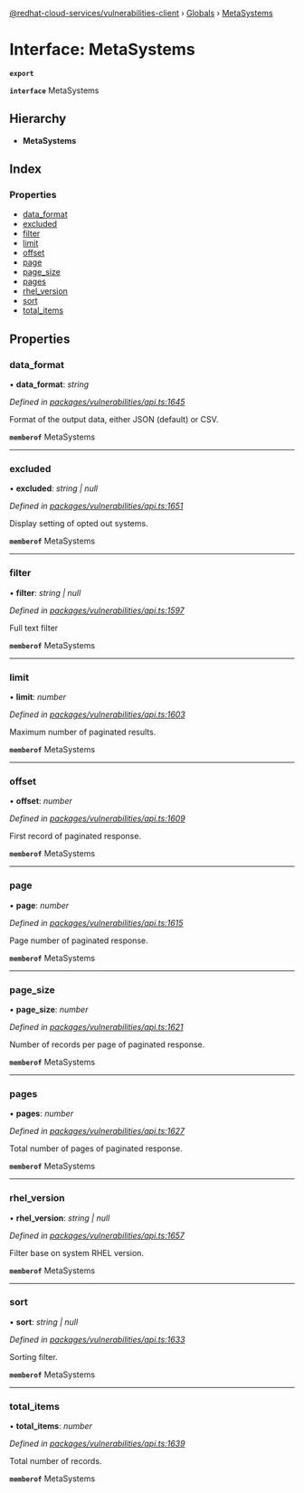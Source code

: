 [@redhat-cloud-services/vulnerabilities-client](../README.md) › [Globals](../globals.md) › [MetaSystems](metasystems.md)

# Interface: MetaSystems

**`export`** 

**`interface`** MetaSystems

## Hierarchy

* **MetaSystems**

## Index

### Properties

* [data_format](metasystems.md#data_format)
* [excluded](metasystems.md#excluded)
* [filter](metasystems.md#filter)
* [limit](metasystems.md#limit)
* [offset](metasystems.md#offset)
* [page](metasystems.md#page)
* [page_size](metasystems.md#page_size)
* [pages](metasystems.md#pages)
* [rhel_version](metasystems.md#rhel_version)
* [sort](metasystems.md#sort)
* [total_items](metasystems.md#total_items)

## Properties

###  data_format

• **data_format**: *string*

*Defined in [packages/vulnerabilities/api.ts:1645](https://github.com/RedHatInsights/javascript-clients/blob/master/packages/vulnerabilities/api.ts#L1645)*

Format of the output data, either JSON (default) or CSV.

**`memberof`** MetaSystems

___

###  excluded

• **excluded**: *string | null*

*Defined in [packages/vulnerabilities/api.ts:1651](https://github.com/RedHatInsights/javascript-clients/blob/master/packages/vulnerabilities/api.ts#L1651)*

Display setting of opted out systems.

**`memberof`** MetaSystems

___

###  filter

• **filter**: *string | null*

*Defined in [packages/vulnerabilities/api.ts:1597](https://github.com/RedHatInsights/javascript-clients/blob/master/packages/vulnerabilities/api.ts#L1597)*

Full text filter

**`memberof`** MetaSystems

___

###  limit

• **limit**: *number*

*Defined in [packages/vulnerabilities/api.ts:1603](https://github.com/RedHatInsights/javascript-clients/blob/master/packages/vulnerabilities/api.ts#L1603)*

Maximum number of paginated results.

**`memberof`** MetaSystems

___

###  offset

• **offset**: *number*

*Defined in [packages/vulnerabilities/api.ts:1609](https://github.com/RedHatInsights/javascript-clients/blob/master/packages/vulnerabilities/api.ts#L1609)*

First record of paginated response.

**`memberof`** MetaSystems

___

###  page

• **page**: *number*

*Defined in [packages/vulnerabilities/api.ts:1615](https://github.com/RedHatInsights/javascript-clients/blob/master/packages/vulnerabilities/api.ts#L1615)*

Page number of paginated response.

**`memberof`** MetaSystems

___

###  page_size

• **page_size**: *number*

*Defined in [packages/vulnerabilities/api.ts:1621](https://github.com/RedHatInsights/javascript-clients/blob/master/packages/vulnerabilities/api.ts#L1621)*

Number of records per page of paginated response.

**`memberof`** MetaSystems

___

###  pages

• **pages**: *number*

*Defined in [packages/vulnerabilities/api.ts:1627](https://github.com/RedHatInsights/javascript-clients/blob/master/packages/vulnerabilities/api.ts#L1627)*

Total number of pages of paginated response.

**`memberof`** MetaSystems

___

###  rhel_version

• **rhel_version**: *string | null*

*Defined in [packages/vulnerabilities/api.ts:1657](https://github.com/RedHatInsights/javascript-clients/blob/master/packages/vulnerabilities/api.ts#L1657)*

Filter base on system RHEL version.

**`memberof`** MetaSystems

___

###  sort

• **sort**: *string | null*

*Defined in [packages/vulnerabilities/api.ts:1633](https://github.com/RedHatInsights/javascript-clients/blob/master/packages/vulnerabilities/api.ts#L1633)*

Sorting filter.

**`memberof`** MetaSystems

___

###  total_items

• **total_items**: *number*

*Defined in [packages/vulnerabilities/api.ts:1639](https://github.com/RedHatInsights/javascript-clients/blob/master/packages/vulnerabilities/api.ts#L1639)*

Total number of records.

**`memberof`** MetaSystems
